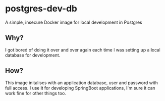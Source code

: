 # postgres-dev-db
A simple, insecure Docker image for local development in Postgres

## Why?
I got bored of doing it over and over again each time I was setting up a local database for development. 

## How?
This image initalises with an application database, user and password with full access. I use it for developing SpringBoot applications, I'm sure it can work fine for other things too. 
